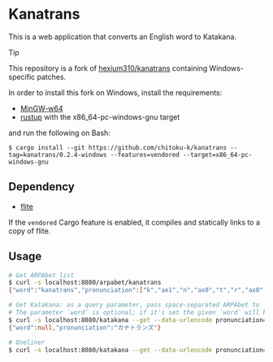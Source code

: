 # Kanatrans

This is a web application that converts an English word to Katakana.

> [!TIP]
> This repository is a fork of [hexium310/kanatrans](https://github.com/hexium310/kanatrans) containing Windows-specific patches.
>
> In order to install this fork on Windows, install the requirements:
>
> * [MinGW-w64](https://www.mingw-w64.org/)
> * [rustup](https://rustup.rs/) with the x86\_64-pc-windows-gnu target
>
> and run the following on Bash:
>
> ```console
> $ cargo install --git https://github.com/chitoku-k/kanatrans --tag=kanatrans/0.2.4-windows --features=vendored --target=x86_64-pc-windows-gnu
> ```

## Dependency

- [flite](https://github.com/festvox/flite)

If the `vendored` Cargo feature is enabled, it compiles and statically links to a copy of flite.

## Usage

```sh
# Get ARPAbet list
$ curl -s localhost:8080/arpabet/kanatrans
{"word":"kanatrans","pronunciation":["k","ae1","n","ax0","t","r","ax0","n","z"]}

# Get Katakana: as a query parameter, pass space-separated ARPAbet to `pronunciation`
# The parameter `word` is optional; if it's set the given `word` will be responded as it is
$ curl -s localhost:8080/katakana --get --data-urlencode pronunciation="k ae1 n ax0 t r ax0 n z"
{"word":null,"pronunciation":"カナトランズ"}

# Oneliner
$ curl -s localhost:8080/katakana --get --data-urlencode pronunciation="$(curl -s localhost:8080/arpabet/kanatrans | jq -r '.pronunciation | join(" ")')"
```
